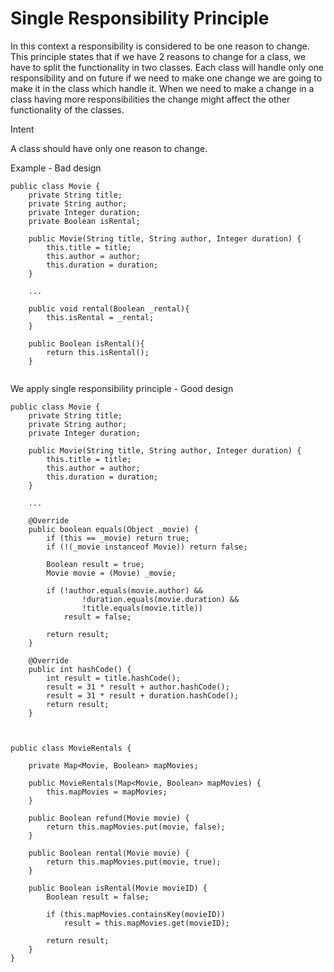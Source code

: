 Single Responsibility Principle
===============================

In this context a responsibility is considered to be one reason to change. 
This principle states that if we have 2 reasons to change for a class, we have to split the functionality in two classes. 
Each class will handle only one responsibility and on future if we need to make one change we are going to make it in the class which handle it.
When we need to make a change in a class having more responsibilities the change might affect the other functionality of the classes.

Intent

A class should have only one reason to change.


Example - Bad design

```
public class Movie {
    private String title;
    private String author;
    private Integer duration;
    private Boolean isRental;

    public Movie(String title, String author, Integer duration) {
        this.title = title;
        this.author = author;
        this.duration = duration;
    }
    
    ...
    
    public void rental(Boolean _rental){  
        this.isRental = _rental;
    }
    
    public Boolean isRental(){
        return this.isRental();
    }
    
```

We apply single responsibility principle - Good design

```
public class Movie {
    private String title;
    private String author;
    private Integer duration;

    public Movie(String title, String author, Integer duration) {
        this.title = title;
        this.author = author;
        this.duration = duration;
    }

    ...
    
    @Override
    public boolean equals(Object _movie) {
        if (this == _movie) return true;
        if (!(_movie instanceof Movie)) return false;

        Boolean result = true;
        Movie movie = (Movie) _movie;

        if (!author.equals(movie.author) &&
                !duration.equals(movie.duration) &&
                !title.equals(movie.title))
            result = false;

        return result;
    }

    @Override
    public int hashCode() {
        int result = title.hashCode();
        result = 31 * result + author.hashCode();
        result = 31 * result + duration.hashCode();
        return result;
    }



public class MovieRentals {

    private Map<Movie, Boolean> mapMovies;

    public MovieRentals(Map<Movie, Boolean> mapMovies) {
        this.mapMovies = mapMovies;
    }

    public Boolean refund(Movie movie) {
        return this.mapMovies.put(movie, false);
    }

    public Boolean rental(Movie movie) {
        return this.mapMovies.put(movie, true);
    }

    public Boolean isRental(Movie movieID) {
        Boolean result = false;

        if (this.mapMovies.containsKey(movieID))
            result = this.mapMovies.get(movieID);

        return result;
    }
}

```
